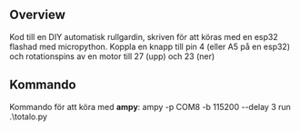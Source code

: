 ## Overview

Kod till en DIY automatisk rullgardin, skriven för att köras med en esp32 flashad med micropython.
Koppla en knapp till pin 4 (eller A5 på en esp32) och rotationspins av en motor till 27 (upp) och 23 (ner)

## Kommando 

Kommando för att köra med **ampy**: ampy -p COM8 -b 115200 --delay 3 run .\totalo.py 
